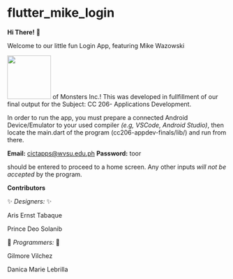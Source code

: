 # flutter_mike_login


**Hi There!** :wave:

Welcome to our little fun Login App, featuring Mike Wazowski

<img src="https://www.seekpng.com/png/full/67-674595_monsters-inc-png.png" width="100" height="100">
of Monsters Inc.!
This was developed in fullfillment of our final output for the Subject: CC 206- Applications
Development. 

In order to run the app, you must prepare a connected Android Device/Emulator to your used
compiler *(e.g, VSCode, Android Studio)*, then locate the main.dart of the program (cc206-appdev-finals/lib/) and run from there.


**Email:**  cictapps@wvsu.edu.ph
**Password:** toor

should be entered to proceed to a home screen. Any other inputs *will not be accepted* by the program.

**Contributors**

:sparkles: *Designers:*  :sparkles:

Aris Ernst Tabaque

Prince Deo Solanib

:dart: *Programmers:* :dart:

Gilmore Vilchez

Danica Marie Lebrilla


